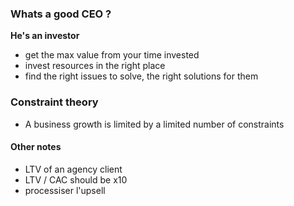 
### Whats a good CEO ?

**He's an investor**
- get the max value from your time invested
- invest resources in the right place
- find the right issues to solve, the right solutions for them


### Constraint theory
- A business growth is limited by a limited number of constraints

#### Other notes
- LTV of an agency client
- LTV / CAC should be x10
- processiser l'upsell 

